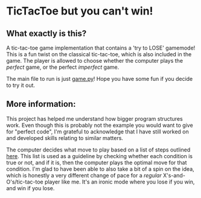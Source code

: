 # TicTacToe but you can't win!

## What exactly is this?

A tic-tac-toe game implementation that contains a 'try to LOSE' gamemode!
This is a fun twist on the classical tic-tac-toe, which is also included in the game. The player is allowed to choose whether the computer plays the _perfect_ game, or the perfect _imperfect_ game.

The main file to run is just [game.py](./game.py)! Hope you have some fun if you decide to try it out.

## More information:

This project has helped me understand how bigger program structures work. Even though this is probably not the example you would want to give for "perfect code", I'm grateful to acknowledge that I have still worked on and developed skills relating to similar matters.

The computer decides what move to play based on a list of steps outlined [here](en.wikipedia.org/wiki/Tic-tac-toe#Strategy). This list is used as a guideline by checking whether each condition is true or not, and if it is, then the computer plays the optimal move for that condition. I'm glad to have been able to also take a bit of a spin on the idea, which is honestly a very different change of pace for a _regular_ X's-and-O's/tic-tac-toe player like me. It's an ironic mode where you lose if you win, and win if you lose.